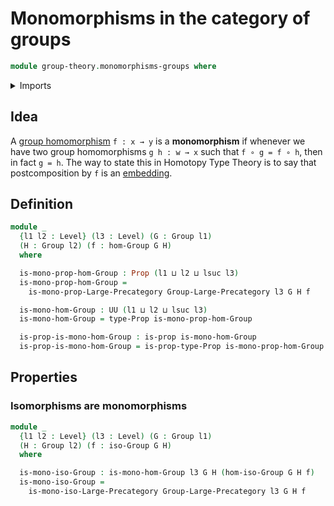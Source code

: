 # Monomorphisms in the category of groups

```agda
module group-theory.monomorphisms-groups where
```

<details><summary>Imports</summary>

```agda
open import category-theory.monomorphisms-in-large-precategories

open import foundation.dependent-products-propositions
open import foundation.propositions
open import foundation.universe-levels

open import group-theory.groups
open import group-theory.homomorphisms-groups
open import group-theory.isomorphisms-groups
open import group-theory.precategory-of-groups
```

</details>

## Idea

A [group homomorphism](group-theory.homomorphisms-groups.md) `f : x → y` is a
**monomorphism** if whenever we have two group homomorphisms `g h : w → x` such
that `f ∘ g = f ∘ h`, then in fact `g = h`. The way to state this in Homotopy
Type Theory is to say that postcomposition by `f` is an
[embedding](foundation-core.embeddings.md).

## Definition

```agda
module _
  {l1 l2 : Level} (l3 : Level) (G : Group l1)
  (H : Group l2) (f : hom-Group G H)
  where

  is-mono-prop-hom-Group : Prop (l1 ⊔ l2 ⊔ lsuc l3)
  is-mono-prop-hom-Group =
    is-mono-prop-Large-Precategory Group-Large-Precategory l3 G H f

  is-mono-hom-Group : UU (l1 ⊔ l2 ⊔ lsuc l3)
  is-mono-hom-Group = type-Prop is-mono-prop-hom-Group

  is-prop-is-mono-hom-Group : is-prop is-mono-hom-Group
  is-prop-is-mono-hom-Group = is-prop-type-Prop is-mono-prop-hom-Group
```

## Properties

### Isomorphisms are monomorphisms

```agda
module _
  {l1 l2 : Level} (l3 : Level) (G : Group l1)
  (H : Group l2) (f : iso-Group G H)
  where

  is-mono-iso-Group : is-mono-hom-Group l3 G H (hom-iso-Group G H f)
  is-mono-iso-Group =
    is-mono-iso-Large-Precategory Group-Large-Precategory l3 G H f
```
